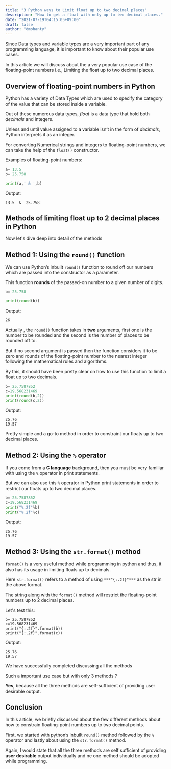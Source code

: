 ```yaml
---
title: "3 Python ways to Limit float up to two decimal places"
description: "How to get a float with only up to two decimal places."
date: "2021-07-19T04:15:05+09:00"
draft: false
author: "dmohanty"
---
```


Since Data types and variable types are a very important part of any programming language, it is important to know about their popular use cases.

In this article we will discuss about the a very popular use case of the floating-point numbers i.e., Limiting the float up to two decimal places.

## Overview of floating-point numbers in Python

Python has a variety of Data Types which are used to specify the category of the value that can be stored inside a variable.

Out of these numerous data types, *float* is a data type that hold both *decimals* and integers.

Unless and until value assigned to a variable isn’t in the form of *decimals*, Python interprets it as an integer. 

For converting Numerical strings and integers to floating-point numbers, we can take the help of the `float()` constructor.

Examples of floating-point numbers:

```python
a= 13.5
b= 25.758

print(a,' & ',b)
```

Output:
```
13.5  &  25.758
```

## Methods of limiting float up to 2 decimal places in Python

Now let's dive deep into detail of the methods

## Method 1: Using the `round()` function

We can use Python’s inbuilt `round()` function to round off our numbers which are passed into the constructor as a parameter.

This function **rounds** of the passed-on number to a given number of digits.

```python
b= 25.758

print(round(b))
```

Output:
```
26
```

Actually , the `round()` function takes in **two** arguments, first one is the number to be rounded and the second is the number of places to be rounded off to. 

But if no second argument is passed then the function considers it to be zero and rounds of the floating-point number to the nearest integer following the mathematical rules and algorithms. 

By this, it should have been pretty clear on how to use this function to limit a float up to two decimals.

```python
b= 25.7587852
c=19.568231469
print(round(b,2))
print(round(c,2))
```

Output:
```
25.76
19.57
```

Pretty simple and a go-to method in order to constraint our floats up to two decimal places.

## Method 2: Using the `%` operator

If you come from a **C language** background, then you must be very familiar with using the `%` operator in print statements. 

But we can also use this `%` operator in Python print statements in order to restrict our floats up to two decimal places.

```python
b= 25.7587852
c=19.568231469
print("%.2f"%b)
print("%.2f"%c)
```

Output:
```
25.76
19.57
```

## Method 3: Using the `str.format()` method

`format()` is a very useful method while programming in python and thus, it also has its usage in limiting floats up to decimals.

Here `str.format()` refers to a method of using `***"{:.2f}"***` as the str in the above format.

The string along with the `format()` method will restrict the floating-point numbers up to 2 decimal places.

Let's test this:
```
b= 25.7587852
c=19.568231469
print("{:.2f}".format(b))
print("{:.2f}".format(c))
```

Output:
```
25.76
19.57
```

We have successfully completed discussing all the methods

Such a important use case but with only 3 methods ? 

**Yes**, because all the three methods are self-sufficient of providing user desirable output.

## Conclusion

In this article, we briefly discussed about the few different methods about how to constrain floating-point numbers up to two decimal points. 

First, we started with python’s inbuilt `round()` method followed by the `%` operator and lastly about using the `str.format()` method. 

Again, I would state that all the three methods are self sufficient of providing **user desirable** output individually and ne one method should be adopted while programming.







